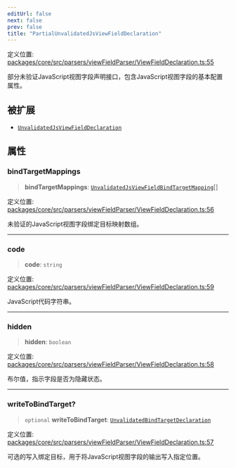 ```yaml
---
editUrl: false
next: false
prev: false
title: "PartialUnvalidatedJsViewFieldDeclaration"
---
```


定义位置: [packages/core/src/parsers/viewFieldParser/ViewFieldDeclaration.ts:55](https://github.com/mProjectsCode/obsidian-meta-bind-plugin/blob/6e87907d27dd07b6437b63c980b11d2bfef62599/packages/core/src/parsers/viewFieldParser/ViewFieldDeclaration.ts#L55)

部分未验证JavaScript视图字段声明接口，包含JavaScript视图字段的基本配置属性。

## 被扩展

- [`UnvalidatedJsViewFieldDeclaration`](/obsidian-meta-bind-plugin-docs/api/interfaces/unvalidatedjsviewfielddeclaration/)

## 属性

### bindTargetMappings

> **bindTargetMappings**: [`UnvalidatedJsViewFieldBindTargetMapping`](/obsidian-meta-bind-plugin-docs/api/interfaces/unvalidatedjsviewfieldbindtargetmapping/)[]

定义位置: [packages/core/src/parsers/viewFieldParser/ViewFieldDeclaration.ts:56](https://github.com/mProjectsCode/obsidian-meta-bind-plugin/blob/6e87907d27dd07b6437b63c980b11d2bfef62599/packages/core/src/parsers/viewFieldParser/ViewFieldDeclaration.ts#L56)

未验证的JavaScript视图字段绑定目标映射数组。

***

### code

> **code**: `string`

定义位置: [packages/core/src/parsers/viewFieldParser/ViewFieldDeclaration.ts:59](https://github.com/mProjectsCode/obsidian-meta-bind-plugin/blob/6e87907d27dd07b6437b63c980b11d2bfef62599/packages/core/src/parsers/viewFieldParser/ViewFieldDeclaration.ts#L59)

JavaScript代码字符串。

***

### hidden

> **hidden**: `boolean`

定义位置: [packages/core/src/parsers/viewFieldParser/ViewFieldDeclaration.ts:58](https://github.com/mProjectsCode/obsidian-meta-bind-plugin/blob/6e87907d27dd07b6437b63c980b11d2bfef62599/packages/core/src/parsers/viewFieldParser/ViewFieldDeclaration.ts#L58)

布尔值，指示字段是否为隐藏状态。

***

### writeToBindTarget?

> `optional` **writeToBindTarget**: [`UnvalidatedBindTargetDeclaration`](/obsidian-meta-bind-plugin-docs/api/interfaces/unvalidatedbindtargetdeclaration/)

定义位置: [packages/core/src/parsers/viewFieldParser/ViewFieldDeclaration.ts:57](https://github.com/mProjectsCode/obsidian-meta-bind-plugin/blob/6e87907d27dd07b6437b63c980b11d2bfef62599/packages/core/src/parsers/viewFieldParser/ViewFieldDeclaration.ts#L57)

可选的写入绑定目标，用于将JavaScript视图字段的输出写入指定位置。
